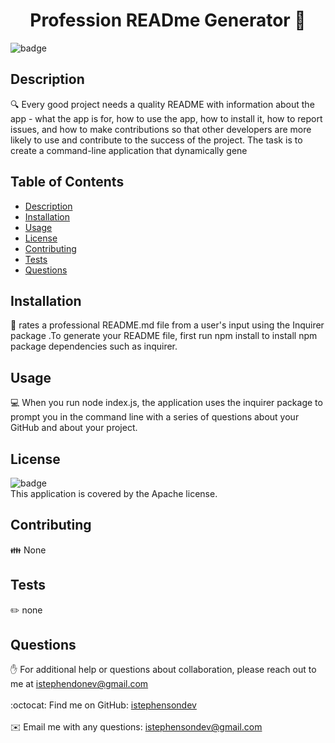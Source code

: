 
<h1 align="center">Profession READme Generator 👋</h1>
  
![badge](https://img.shields.io/badge/license-Apache-brightgreen)<br />
## Description
🔍 Every good project needs a quality README with information about the app - what the app is for, how to use the app, how to install it, how to report issues, and how to make contributions so that other developers are more likely to use and contribute to the success of the project. The task is to create a command-line application that dynamically gene
## Table of Contents
- [Description](#description)
- [Installation](#installation)
- [Usage](#usage)
- [License](#license)
- [Contributing](#contributing)
- [Tests](#tests)
- [Questions](#questions)
## Installation
💾 rates a professional README.md file from a user's input using the Inquirer package .To generate your README file, first run npm install to  install npm package dependencies such as inquirer.
## Usage
💻 When you run node index.js, the application uses the inquirer package to prompt you in the command line with a series of questions about your GitHub and about your project.
## License
![badge](https://img.shields.io/badge/license-Apache-brightgreen)
<br />
This application is covered by the Apache license. 
## Contributing
👪 None
## Tests
✏️ none
## Questions
✋ For additional help or questions about collaboration, please reach out to me at istephendonev@gmail.com<br />
<br />
:octocat: Find me on GitHub: [istephensondev](https://github.com/istephensondev)<br />
<br />
✉️ Email me with any questions: istephensondev@gmail.com<br /><br />

    

